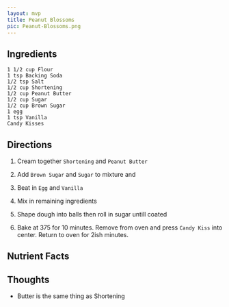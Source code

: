 ```yaml
---
layout: mvp
title: Peanut Blossoms
pic: Peanut-Blossoms.png
---
```


## Ingredients

```
1 1/2 cup Flour
1 tsp Backing Soda
1/2 tsp Salt
1/2 cup Shortening
1/2 cup Peanut Butter
1/2 cup Sugar
1/2 cup Brown Sugar
1 egg
1 tsp Vanilla
Candy Kisses
```

## Directions

1. Cream together `Shortening` and `Peanut Butter`

2. Add `Brown Sugar` and `Sugar` to mixture and

3. Beat in `Egg` and `Vanilla`

4. Mix in remaining ingredients

5. Shape dough into balls then roll in sugar untill coated

6. Bake at 375 for 10 minutes. Remove from oven and press `Candy Kiss` into center. Return to oven for 2ish minutes.

## Nutrient Facts

## Thoughts

- Butter is the same thing as Shortening